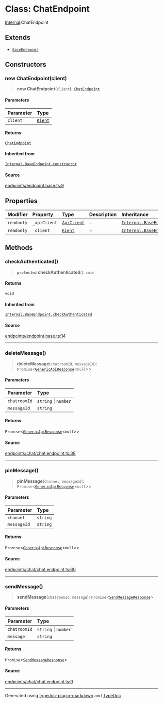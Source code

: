 # Class: ChatEndpoint

[Internal](../index.md).ChatEndpoint

## Extends

- [`BaseEndpoint`](BaseEndpoint.md)

## Constructors

### new ChatEndpoint(client)

> **new ChatEndpoint**(`client`): [`ChatEndpoint`](ChatEndpoint.md)

#### Parameters

| Parameter | Type |
| :------ | :------ |
| `client` | [`Kient`](../../classes/Kient.md) |

#### Returns

[`ChatEndpoint`](ChatEndpoint.md)

#### Inherited from

[`Internal.BaseEndpoint.constructor`](BaseEndpoint.md#constructors)

#### Source

[endpoints/endpoint.base.ts:9](https://github.com/zSoulweaver/kient/blob/cb3a38e/src/endpoints/endpoint.base.ts#L9)

## Properties

| Modifier | Property | Type | Description | Inheritance | Source |
| :------ | :------ | :------ | :------ | :------ | :------ |
| `readonly` | `_apiClient` | [`ApiClient`](ApiClient.md) | - | [`Internal.BaseEndpoint._apiClient`](BaseEndpoint.md) | [endpoints/endpoint.base.ts:7](https://github.com/zSoulweaver/kient/blob/cb3a38e/src/endpoints/endpoint.base.ts#L7) |
| `readonly` | `_client` | [`Kient`](../../classes/Kient.md) | - | [`Internal.BaseEndpoint._client`](BaseEndpoint.md) | [endpoints/endpoint.base.ts:6](https://github.com/zSoulweaver/kient/blob/cb3a38e/src/endpoints/endpoint.base.ts#L6) |

## Methods

### checkAuthenticated()

> **`protected`** **checkAuthenticated**(): `void`

#### Returns

`void`

#### Inherited from

[`Internal.BaseEndpoint.checkAuthenticated`](BaseEndpoint.md#checkauthenticated)

#### Source

[endpoints/endpoint.base.ts:14](https://github.com/zSoulweaver/kient/blob/cb3a38e/src/endpoints/endpoint.base.ts#L14)

***

### deleteMessage()

> **deleteMessage**(`chatroomId`, `messageId`): `Promise`\<[`GenericApiResponse`](../interfaces/GenericApiResponse.md)\<`null`\>\>

#### Parameters

| Parameter | Type |
| :------ | :------ |
| `chatroomId` | `string` \| `number` |
| `messageId` | `string` |

#### Returns

`Promise`\<[`GenericApiResponse`](../interfaces/GenericApiResponse.md)\<`null`\>\>

#### Source

[endpoints/chat/chat.endpoint.ts:38](https://github.com/zSoulweaver/kient/blob/cb3a38e/src/endpoints/chat/chat.endpoint.ts#L38)

***

### pinMessage()

> **pinMessage**(`channel`, `messageId`): `Promise`\<[`GenericApiResponse`](../interfaces/GenericApiResponse.md)\<`null`\>\>

#### Parameters

| Parameter | Type |
| :------ | :------ |
| `channel` | `string` |
| `messageId` | `string` |

#### Returns

`Promise`\<[`GenericApiResponse`](../interfaces/GenericApiResponse.md)\<`null`\>\>

#### Source

[endpoints/chat/chat.endpoint.ts:60](https://github.com/zSoulweaver/kient/blob/cb3a38e/src/endpoints/chat/chat.endpoint.ts#L60)

***

### sendMessage()

> **sendMessage**(`chatroomId`, `message`): `Promise`\<[`SendMessageResponse`](../type-aliases/SendMessageResponse.md)\>

#### Parameters

| Parameter | Type |
| :------ | :------ |
| `chatroomId` | `string` \| `number` |
| `message` | `string` |

#### Returns

`Promise`\<[`SendMessageResponse`](../type-aliases/SendMessageResponse.md)\>

#### Source

[endpoints/chat/chat.endpoint.ts:9](https://github.com/zSoulweaver/kient/blob/cb3a38e/src/endpoints/chat/chat.endpoint.ts#L9)

***

Generated using [typedoc-plugin-markdown](https://www.npmjs.com/package/typedoc-plugin-markdown) and [TypeDoc](https://typedoc.org/)

